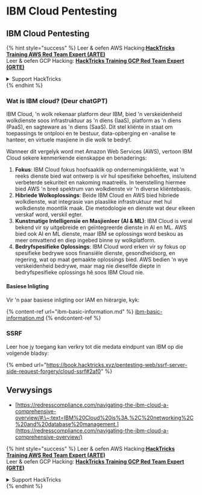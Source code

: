 # IBM Cloud Pentesting

## IBM Cloud Pentesting

{% hint style="success" %}
Leer & oefen AWS Hacking:<img src="../../.gitbook/assets/image (1).png" alt="" data-size="line">[**HackTricks Training AWS Red Team Expert (ARTE)**](https://training.hacktricks.xyz/courses/arte)<img src="../../.gitbook/assets/image (1).png" alt="" data-size="line">\
Leer & oefen GCP Hacking: <img src="../../.gitbook/assets/image (2).png" alt="" data-size="line">[**HackTricks Training GCP Red Team Expert (GRTE)**<img src="../../.gitbook/assets/image (2).png" alt="" data-size="line">](https://training.hacktricks.xyz/courses/grte)

<details>

<summary>Support HackTricks</summary>

* Kyk na die [**subskripsie planne**](https://github.com/sponsors/carlospolop)!
* **Sluit aan by die** 💬 [**Discord groep**](https://discord.gg/hRep4RUj7f) of die [**telegram groep**](https://t.me/peass) of **volg** ons op **Twitter** 🐦 [**@hacktricks\_live**](https://twitter.com/hacktricks\_live)**.**
* **Deel hacking truuks deur PRs in te dien na die** [**HackTricks**](https://github.com/carlospolop/hacktricks) en [**HackTricks Cloud**](https://github.com/carlospolop/hacktricks-cloud) github repos.

</details>
{% endhint %}

### Wat is IBM cloud? (Deur chatGPT)

IBM Cloud, 'n wolk rekenaar platform deur IBM, bied 'n verskeidenheid wolkdienste soos infrastruktuur as 'n diens (IaaS), platform as 'n diens (PaaS), en sagteware as 'n diens (SaaS). Dit stel kliënte in staat om toepassings te ontplooi en te bestuur, data-opberging en -analise te hanteer, en virtuele masjiene in die wolk te bedryf.

Wanneer dit vergelyk word met Amazon Web Services (AWS), vertoon IBM Cloud sekere kenmerkende eienskappe en benaderings:

1. **Fokus**: IBM Cloud fokus hoofsaaklik op ondernemingskliënte, wat 'n reeks dienste bied wat ontwerp is vir hul spesifieke behoeftes, insluitend verbeterde sekuriteit en nakoming maatreëls. In teenstelling hiermee bied AWS 'n breë spektrum van wolkdienste vir 'n diverse kliëntebasis.
2. **Hibriede Wolkoplossings**: Beide IBM Cloud en AWS bied hibriede wolkdienste, wat integrasie van plaaslike infrastruktuur met hul wolkdienste moontlik maak. Die metodologie en dienste wat deur elkeen verskaf word, verskil egter.
3. **Kunstmatige Intelligensie en Masjienleer (AI & ML)**: IBM Cloud is veral bekend vir sy uitgebreide en geïntegreerde dienste in AI en ML. AWS bied ook AI en ML dienste, maar IBM se oplossings word beskou as meer omvattend en diep ingebed binne sy wolkplatform.
4. **Bedryfspesifieke Oplossings**: IBM Cloud word erken vir sy fokus op spesifieke bedrywe soos finansiële dienste, gesondheidsorg, en regering, wat op maat gemaakte oplossings bied. AWS bedien 'n wye verskeidenheid bedrywe, maar mag nie dieselfde diepte in bedryfspesifieke oplossings hê soos IBM Cloud nie.

#### Basiese Inligting

Vir 'n paar basiese inligting oor IAM en hiërargie, kyk:

{% content-ref url="ibm-basic-information.md" %}
[ibm-basic-information.md](ibm-basic-information.md)
{% endcontent-ref %}

### SSRF

Leer hoe jy toegang kan verkry tot die medata eindpunt van IBM op die volgende bladsy:

{% embed url="https://book.hacktricks.xyz/pentesting-web/ssrf-server-side-request-forgery/cloud-ssrf#2af0" %}

## Verwysings

* [https://redresscompliance.com/navigating-the-ibm-cloud-a-comprehensive-overview/#:\~:text=IBM%20Cloud%20is%3A,%2C%20networking%2C%20and%20database%20management.](https://redresscompliance.com/navigating-the-ibm-cloud-a-comprehensive-overview/)

{% hint style="success" %}
Leer & oefen AWS Hacking:<img src="../../.gitbook/assets/image (1).png" alt="" data-size="line">[**HackTricks Training AWS Red Team Expert (ARTE)**](https://training.hacktricks.xyz/courses/arte)<img src="../../.gitbook/assets/image (1).png" alt="" data-size="line">\
Leer & oefen GCP Hacking: <img src="../../.gitbook/assets/image (2).png" alt="" data-size="line">[**HackTricks Training GCP Red Team Expert (GRTE)**<img src="../../.gitbook/assets/image (2).png" alt="" data-size="line">](https://training.hacktricks.xyz/courses/grte)

<details>

<summary>Support HackTricks</summary>

* Kyk na die [**subskripsie planne**](https://github.com/sponsors/carlospolop)!
* **Sluit aan by die** 💬 [**Discord groep**](https://discord.gg/hRep4RUj7f) of die [**telegram groep**](https://t.me/peass) of **volg** ons op **Twitter** 🐦 [**@hacktricks\_live**](https://twitter.com/hacktricks\_live)**.**
* **Deel hacking truuks deur PRs in te dien na die** [**HackTricks**](https://github.com/carlospolop/hacktricks) en [**HackTricks Cloud**](https://github.com/carlospolop/hacktricks-cloud) github repos.

</details>
{% endhint %}
